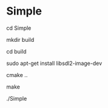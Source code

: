 # Simple
cd Simple

mkdir build

cd build

sudo apt-get install libsdl2-image-dev

cmake ..

make

./Simple
